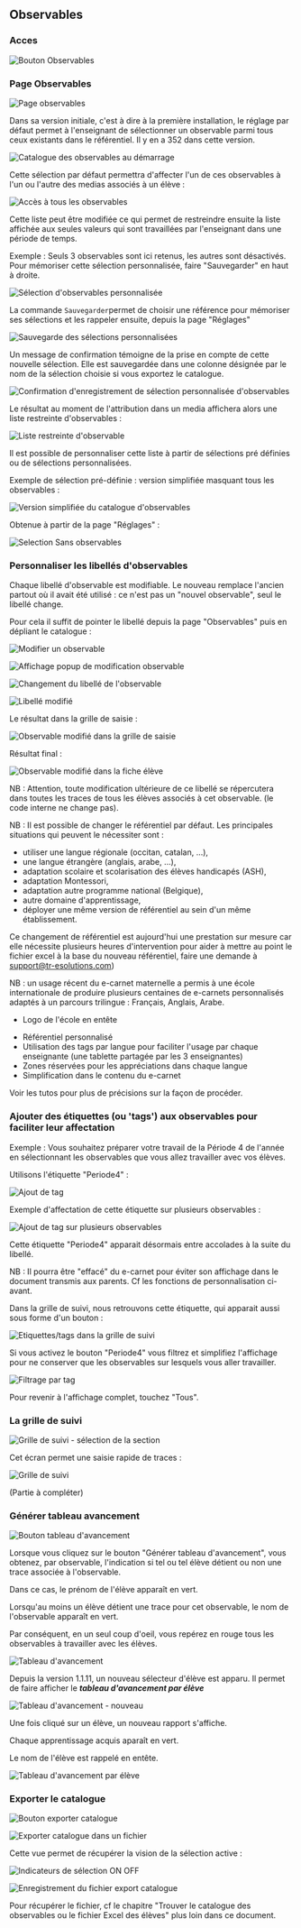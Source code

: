 ## Observables

### Acces

![Bouton Observables](screenshots/2019-12-31-15-21-17.png)

### Page Observables

![Page observables](screenshots/2019-12-31-15-25-04.png)

Dans sa version initiale, c'est à dire à la première installation, le réglage par défaut permet à l'enseignant de sélectionner un observable parmi tous ceux existants dans le référentiel. Il y en a 352 dans cette version.

![Catalogue des observables au démarrage](screenshots/2018-03-26-06-16-13.png)

Cette sélection par défaut permettra d'affecter l'un de ces observables à l'un ou l'autre des medias associés à un élève :

![Accès à tous les observables](screenshots/2018-03-26-06-23-58.png)

Cette liste peut être modifiée ce qui permet de restreindre ensuite la liste affichée aux seules valeurs qui sont travaillées par l'enseignant dans une période de temps.

Exemple : Seuls 3 observables sont ici retenus, les autres sont désactivés. Pour mémoriser cette sélection personnalisée, faire "Sauvegarder" en haut à droite.

![Sélection d'observables personnalisée](screenshots/2018-03-26-06-29-33.png)

La commande `Sauvegarder`permet de choisir une référence pour mémoriser ses sélections et les rappeler ensuite, depuis la page "Réglages"

![Sauvegarde des sélections personnalisées](screenshots/2018-04-03-07-37-25.png)

Un message de confirmation témoigne de la prise en compte de cette nouvelle sélection. Elle est sauvegardée dans une colonne désignée par le nom de la sélection choisie si vous exportez le catalogue.

![Confirmation d'enregistrement de sélection personnalisée d'observables](screenshots/2018-03-26-06-32-20.png)

Le résultat au moment de l'attribution dans un media affichera alors une liste restreinte d'observables : 

![Liste restreinte d'observable](screenshots/2018-03-26-06-33-58.png)

Il est possible de personnaliser cette liste à partir de sélections pré définies ou de sélections personnalisées.

Exemple de sélection pré-définie : version simplifiée masquant tous les observables :

![Version simplifiée du catalogue d'observables](screenshots/2018-03-26-06-39-52.png)

Obtenue à partir de la page "Réglages" : 

![Selection Sans observables](screenshots/2018-03-26-06-38-05.png)




### Personnaliser les libellés d'observables

Chaque libellé d'observable est modifiable. Le nouveau remplace l'ancien partout où il avait été utilisé : ce n'est pas un "nouvel observable", seul le libellé change.

Pour cela il suffit de pointer le libellé depuis la page "Observables" puis en dépliant le catalogue : 

![Modifier un observable](screenshots/2020-04-19-18-47-07.png)

![Affichage popup de modification observable](screenshots/2020-04-19-18-48-14.png)

![Changement du libellé de l'observable](screenshots/2020-04-19-18-49-52.png)

![Libellé modifié](screenshots/2020-04-19-18-51-02.png)

Le résultat dans la grille de saisie :

![Observable modifié dans la grille de saisie](screenshots/2020-04-19-18-52-45.png)

Résultat final : 

![Observable modifié dans la fiche élève](screenshots/2020-04-19-18-56-42.png)

NB : Attention, toute modification ultérieure de ce libellé se répercutera dans toutes les traces de tous les élèves associés à cet observable.
(le code interne ne change pas).

<!-- NB : Pour créer ou ajouter de nouveaux observables et modifier plus profondément le référentiel, il faut utiliser le logiciel Referentiel Builder décrit par ailleurs.
 -->

NB : Il est possible de changer le référentiel par défaut. Les principales situations qui peuvent le nécessiter sont : 

- utiliser une langue régionale (occitan, catalan, ...),
- une langue étrangère (anglais, arabe, ...),
- adaptation scolaire et scolarisation des élèves handicapés (ASH),
- adaptation Montessori,
- adaptation autre programme national (Belgique),
- autre domaine d'apprentissage,
- déployer une même version de référentiel au sein d'un même établissement.

<!-- La mise en oeuvre de cette adatation est décrite dans le chapitre [Catalogue observables](#catalogue-observables). -->

Ce changement de référentiel est aujourd'hui une prestation sur mesure car elle nécessite plusieurs heures d'intervention pour aider à mettre au point le fichier excel à la base du  nouveau référentiel, faire une demande à [support@tr-esolutions.com](mailto://support@tr-esolutions.com))


NB : un usage récent du e-carnet maternelle a permis à une école internationale de produire plusieurs centaines de e-carnets personnalisés adaptés à un parcours trilingue : Français, Anglais, Arabe.

- Logo de l'école en entête
<!-- - Référentiel personnalisé réalisé avec l'outil Réferentiel builder (prestation sur mesure, [thierry@tr-esolutions.com](mailto://thierry@tr-esolutions.com)) -->
- Référentiel personnalisé 
- Utilisation des tags par langue pour faciliter l'usage par chaque enseignante (une tablette partagée par les 3 enseignantes)
- Zones réservées pour les appréciations dans chaque langue
- Simplification dans le contenu du e-carnet

Voir les tutos pour plus de précisions sur la façon de procéder.


### Ajouter des étiquettes (ou 'tags') aux observables pour faciliter leur affectation

Exemple : Vous souhaitez préparer votre travail de la Période 4 de l'année en sélectionnant les observables que vous allez travailler avec vos élèves.

Utilisons l'étiquette "Periode4" : 

![Ajout de tag](screenshots/2020-04-19-19-07-04.png)

Exemple d'affectation de cette étiquette sur plusieurs observables : 

![Ajout de tag sur plusieurs observables](screenshots/2020-04-19-19-09-58.png)

Cette étiquette "Periode4" apparait désormais entre accolades à la suite du libellé.

NB : Il pourra être "effacé" du e-carnet pour éviter son affichage dans le document transmis aux parents. Cf les fonctions de personnalisation ci-avant.

Dans la grille de suivi, nous retrouvons cette étiquette, qui apparait aussi sous forme d'un bouton : 

![Etiquettes/tags dans la grille de suivi](screenshots/2020-04-19-19-13-56.png)

Si vous activez le bouton "Periode4" vous filtrez et simplifiez l'affichage pour ne conserver que les observables sur lesquels vous aller travailler.

![Filtrage par tag](screenshots/2020-04-19-19-16-26.png)

Pour revenir à l'affichage complet, touchez "Tous".



### La grille de suivi

![Grille de suivi - sélection de la section](screenshots/2019-12-31-15-11-41.png)

Cet écran permet une saisie rapide de traces : 

![Grille de suivi](screenshots/2020-01-05-18-30-44.png)

(Partie à compléter)



### Générer tableau avancement

![Bouton tableau d'avancement](screenshots/2019-12-31-15-27-51.png)

Lorsque vous cliquez sur le bouton "Générer tableau d'avancement", vous obtenez, par observable, l'indication si tel ou tel élève détient ou non une trace associée à l'observable.

Dans ce cas, le prénom de l'élève apparaît en vert.

Lorsqu'au moins un élève détient une trace pour cet observable, le nom de l'observable apparaît en vert.

Par conséquent, en un seul coup d'oeil, vous repérez en rouge tous les observables à travailler avec les élèves.
 
![Tableau d'avancement](screenshots/2018-02-25-18-26-13.png)

Depuis la version 1.1.11, un nouveau sélecteur d'élève est apparu. Il permet de faire afficher le ***tableau d'avancement par élève***

![Tableau d'avancement - nouveau](screenshots/2018-03-04-19-32-10.png)

Une fois cliqué sur un élève, un nouveau rapport s'affiche.

Chaque apprentissage acquis aparaît en vert.

Le nom de l'élève est rappelé en entête.

![Tableau d'avancement par élève](screenshots/2018-03-04-19-34-01.png)



### Exporter le catalogue

![Bouton exporter catalogue](screenshots/2019-12-31-15-28-34.png)

![Exporter catalogue dans un fichier](screenshots/2018-03-26-06-46-58.png)

Cette vue permet de récupérer la vision de la sélection active : 

![Indicateurs de sélection ON OFF](screenshots/2018-03-26-06-52-02.png)

![Enregistrement du fichier export catalogue](screenshots/2018-03-26-06-47-55.png)

Pour récupérer le fichier, cf le chapitre "Trouver le catalogue des observables ou le fichier Excel des élèves" plus loin dans ce document.


